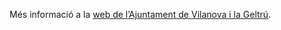 Més informació a la [web de l’Ajuntament de Vilanova i la Geltrú](http://www.vilanova.cat/html/accessibilitat.html).
